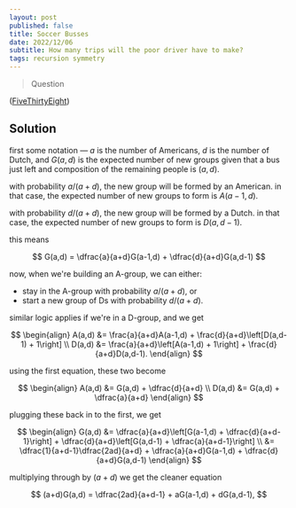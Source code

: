 ```yaml
---
layout: post
published: false
title: Soccer Busses
date: 2022/12/06
subtitle: How many trips will the poor driver have to make?
tags: recursion symmetry
---
```


>Question

<!--more-->

([FiveThirtyEight](URL))

## Solution

first some notation — $a$ is the number of Americans, $d$ is the number of Dutch, and $G(a,d)$ is the expected number of new groups given that a bus just left and composition of the remaining people is $(a,d).$

with probability $a/(a+d),$ the new group will be formed by an American. in that case, the expected number of new groups to form is $A(a-1,d).$ 

with probability $d/(a+d),$ the new group will be formed by a Dutch. in that case, the expected number of new groups to form is $D(a,d-1).$ 

this means

$$
  G(a,d) = \dfrac{a}{a+d}G(a-1,d) + \dfrac{d}{a+d}G(a,d-1)
$$

now, when we're building an A-group, we can either:

- stay in the A-group with probability $a/(a+d)$, or
- start a new group of Ds with probability $d/(a+d).$

similar logic applies if we're in a D-group, and we get

$$
  \begin{align}
    A(a,d) &= \frac{a}{a+d}A(a-1,d) + \frac{d}{a+d}\left[D(a,d-1) + 1\right] \\
    D(a,d) &= \frac{a}{a+d}\left[A(a-1,d) + 1\right] + \frac{d}{a+d}D(a,d-1).
  \end{align}
$$

using the first equation, these two become

$$
  \begin{align}
    A(a,d) &= G(a,d) + \dfrac{d}{a+d} \\
    D(a,d) &= G(a,d) + \dfrac{a}{a+d}
  \end{align}
$$

plugging these back in to the first, we get

$$
  \begin{align}
    G(a,d) &= \dfrac{a}{a+d}\left[G(a-1,d) + \dfrac{d}{a+d-1}\right] + \dfrac{d}{a+d}\left[G(a,d-1) + \dfrac{a}{a+d-1}\right] \\
    &= \dfrac{1}{a+d-1}\dfrac{2ad}{a+d} + \dfrac{a}{a+d}G(a-1,d) + \dfrac{d}{a+d}G(a,d-1)
  \end{align}
$$

multiplying through by $(a+d)$ we get the cleaner equation

$$
  (a+d)G(a,d) = \dfrac{2ad}{a+d-1} + aG(a-1,d) + dG(a,d-1),
$$
  


<br>
